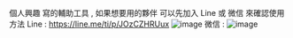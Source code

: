 個人興趣 寫的輔助工具 , 如果想要用的夥伴 可以先加入 Line 或 微信 來確認使用方法
Line : https://line.me/ti/p/JOzCZHRUux
![image](https://hackmd.io/_uploads/r1luR0WWlg.png)
微信 : 
![image](https://hackmd.io/_uploads/H1HuA0bZgl.png)
